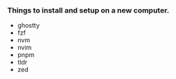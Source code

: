 ### Things to install and setup on a new computer.

- ghostty
- fzf
- nvm
- nvim
- pnpm
- tldr
- zed
